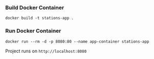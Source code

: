 ### Build Docker Container

```docker build -t stations-app .```

### Run Docker Container

```docker run --rm -d -p 8080:80 --name app-container stations-app```

Project runs on ```http://localhost:8080```
